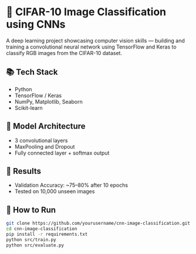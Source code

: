 
# 🧠 CIFAR-10 Image Classification using CNNs

A deep learning project showcasing computer vision skills — building and training a convolutional neural network using TensorFlow and Keras to classify RGB images from the CIFAR-10 dataset.

## 📚 Tech Stack
- Python
- TensorFlow / Keras
- NumPy, Matplotlib, Seaborn
- Scikit-learn

## 🧩 Model Architecture
- 3 convolutional layers
- MaxPooling and Dropout
- Fully connected layer + softmax output

## 🧪 Results
- Validation Accuracy: ~75–80% after 10 epochs
- Tested on 10,000 unseen images

## 🚀 How to Run
```bash
git clone https://github.com/yourusername/cnn-image-classification.git
cd cnn-image-classification
pip install -r requirements.txt
python src/train.py
python src/evaluate.py
```

